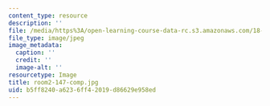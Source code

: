 ```yaml
---
content_type: resource
description: ''
file: /media/https%3A/open-learning-course-data-rc.s3.amazonaws.com/18-a34-mathematical-problem-solving-putnam-seminar-fall-2018/b5ff8240a6236ff42019d86629e958ed_room2-147-comp.jpg
file_type: image/jpeg
image_metadata:
  caption: ''
  credit: ''
  image-alt: ''
resourcetype: Image
title: room2-147-comp.jpg
uid: b5ff8240-a623-6ff4-2019-d86629e958ed
---
```

